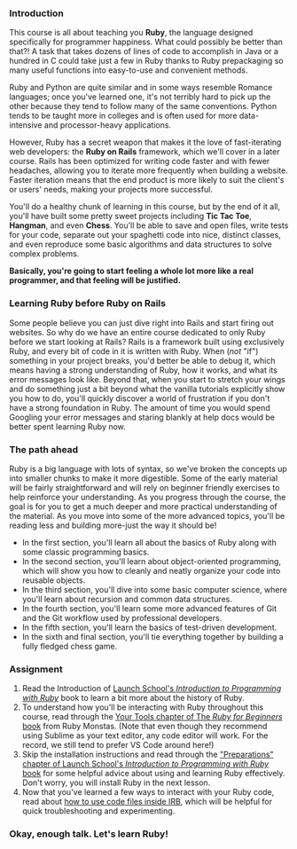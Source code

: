 ### Introduction

This course is all about teaching you **Ruby**, the language designed specifically for programmer happiness. What could possibly be better than that?! A task that takes dozens of lines of code to accomplish in Java or a hundred in C could take just a few in Ruby thanks to Ruby prepackaging so many useful functions into easy-to-use and convenient methods.

Ruby and Python are quite similar and in some ways resemble Romance languages; once you've learned one, it's not terribly hard to pick up the other because they tend to follow many of the same conventions. Python tends to be taught more in colleges and is often used for more data-intensive and processor-heavy applications.

However, Ruby has a secret weapon that makes it the love of fast-iterating web developers: the **Ruby on Rails** framework, which we'll cover in a later course. Rails has been optimized for writing code faster and with fewer headaches, allowing you to iterate more frequently when building a website. Faster iteration means that the end product is more likely to suit the client's or users' needs, making your projects more successful.

You'll do a healthy chunk of learning in this course, but by the end of it all, you'll have built some pretty sweet projects including **Tic Tac Toe**, **Hangman**, and even **Chess**. You'll be able to save and open files, write tests for your code, separate out your spaghetti code into nice, distinct classes, and even reproduce some basic algorithms and data structures to solve complex problems.

**Basically, you're going to start feeling a whole lot more like a real programmer, and that feeling will be justified.**

### Learning Ruby before Ruby on Rails

Some people believe you can just dive right into Rails and start firing out websites. So why do we have an entire course dedicated to only Ruby before we start looking at Rails? Rails is a framework built using exclusively Ruby, and every bit of code in it is written with Ruby. When (*not* "if") something in your project breaks, you'd better be able to debug it, which means having a strong understanding of Ruby, how it works, and what its error messages look like. Beyond that, when you start to stretch your wings and do something just a bit beyond what the vanilla tutorials explicitly show you how to do, you'll quickly discover a world of frustration if you don't have a strong foundation in Ruby. The amount of time you would spend Googling your error messages and staring blankly at help docs would be better spent learning Ruby now.

### The path ahead

Ruby is a big language with lots of syntax, so we've broken the concepts up into smaller chunks to make it more digestible. Some of the early material will be fairly straightforward and will rely on beginner friendly exercises to help reinforce your understanding. As you progress through the course, the goal is for you to get a much deeper and more practical understanding of the material. As you move into some of the more advanced topics, you'll be reading less and building more-just the way it should be!

- In the first section, you'll learn all about the basics of Ruby along with some classic programming basics.
- In the second section, you'll learn about object-oriented programming, which will show you how to cleanly and neatly organize your code into reusable objects.
- In the third section, you'll dive into some basic computer science, where you'll learn about recursion and common data structures.
- In the fourth section, you'll learn some more advanced features of Git and the Git workflow used by professional developers.
- In the fifth section, you'll learn the basics of test-driven development.
- In the sixth and final section, you'll tie everything together by building a fully fledged chess game.

### Assignment

<div class="lesson-content__panel" markdown="1">

  1. Read the Introduction of [Launch School's *Introduction to Programming with Ruby*](https://launchschool.com/books/ruby/read/introduction) book to learn a bit more about the history of Ruby.
  1. To understand how you'll be interacting with Ruby throughout this course, read through the [Your Tools chapter of The *Ruby for Beginners* book](http://ruby-for-beginners.rubymonstas.org/your_tools.html) from Ruby Monstas. (Note that even though they recommend using Sublime as your text editor, any code editor will work. For the record, we still tend to prefer VS Code around here!)
  1. Skip the installation instructions and read through the ["Preparations" chapter of Launch School's *Introduction to Programming with Ruby* book](https://launchschool.com/books/ruby/read/preparations#usingacodeeditor) for some helpful advice about using and learning Ruby effectively. Don't worry, you will install Ruby in the next lesson.
  1. Now that you've learned a few ways to interact with your Ruby code, read about [how to use code files inside IRB](https://stackoverflow.com/questions/13112245/ruby-how-to-load-a-file-into-interactive-ruby-console-irb/38533339), which will be helpful for quick troubleshooting and experimenting.

</div>

### Okay, enough talk. Let's learn Ruby!